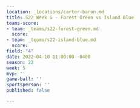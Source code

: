 ```yaml
---
location: _locations/carter-baron.md
title: S22 Week 5 - Forest Green vs Island Blue
teams-score:
- team: _teams/s22-forest-green.md
  score: 
- team: _teams/s22-island-blue.md
  score: 
field: "4"
date: 2022-04-10 11:00:00 -0400
season: 22
week: 5
mvp: ''
game-ball: ''
sportsperson: ''
published: false

---
```

